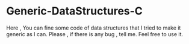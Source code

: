 # Generic-DataStructures-C
Here , You can fine some code of data structures that I tried to make it generic as I can.
Please , if there is any bug , tell me.
Feel free to use it.

